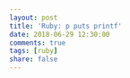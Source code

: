 ```yaml
---
layout: post
title: 'Ruby: p puts printf'
date: 2018-06-29 12:30:00
comments: true
tags: [ruby]
share: false
---
```

